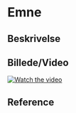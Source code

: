 # Emne

## Beskrivelse

## Billede/Video
[![Watch the video](https://i.stack.imgur.com/Vp2cE.png)](https://youtu.be/vt5fpE0bzSY)
## Reference

